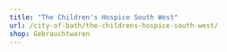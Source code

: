 ```yaml
---
title: "The Children's Hospice South West"
url: /city-of-bath/the-childrens-hospice-south-west/
shop: Gebrauchtwaren
---
```

